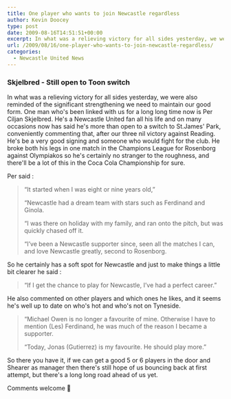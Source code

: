 ```yaml
---
title: One player who wants to join Newcastle regardless
author: Kevin Doocey
type: post
date: 2009-08-16T14:51:51+00:00
excerpt: In what was a relieving victory for all sides yesterday, we were also reminded of the significant strengthening we need to..
url: /2009/08/16/one-player-who-wants-to-join-newcastle-regardless/
categories:
  - Newcastle United News
---
```


### Skjelbred - Still open to Toon switch

In what was a relieving victory for all sides yesterday, we were also reminded of the significant strengthening we need to maintain our good form. One man who's been linked with us for a long long time now is Per Ciljan Skjelbred. He's a Newcastle United fan all his life and on many occasions now has said he's more than open to a switch to St.James' Park, conveniently commenting that, after our three nil victory against Reading. He's be a very good signing and someone who would fight for the club. He broke both his legs in one match in the Champions League for Rosenborg against Olympiakos so he's certainly no stranger to the roughness, and there'll be a lot of this in the Coca Cola Championship for sure.

Per said :

> “It started when I was eight or nine years old,”
>
> “Newcastle had a dream team with stars such as Ferdinand and Ginola.
>
> “I was there on holiday with my family, and ran onto the pitch, but was quickly chased off it.
>
> “I’ve been a Newcastle supporter since, seen all the matches I can, and love Newcastle greatly, second to Rosenborg.

So he certainly has a soft spot for Newcastle and just to make things a little bit clearer he said :

> “If I get the chance to play for Newcastle, I’ve had a perfect career.”

He also commented on other players and which ones he likes, and it seems he's well up to date on who's hot and who's not on Tyneside.

> “Michael Owen is no longer a favourite of mine. Otherwise I have to mention (Les) Ferdinand, he was much of the reason I became a supporter.
>
> “Today, Jonas (Gutierrez) is my favourite. He should play more.”

So there you have it, if we can get a good 5 or 6 players in the door and Shearer as manager then there's still hope of us bouncing back at first attempt, but there's a long long road ahead of us yet.

Comments welcome 🙂
